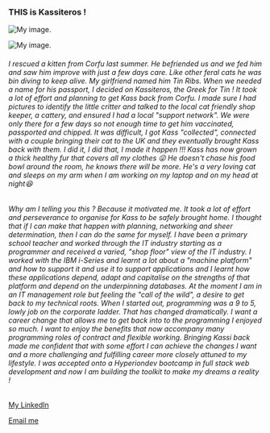 <h3>THIS is Kassiteros !</h3>

<!--
**Kassiteros/Kassiteros** is a ✨ _special_ ✨ repository because its `README.md` (this file) appears on your GitHub profile.

Here are some ideas to get you started:

- 🔭 I’m currently working on ...
- 🌱 I’m currently learning ...
- 👯 I’m looking to collaborate on ...
- 🤔 I’m looking for help with ...
- 💬 Ask me about ...
- 📫 How to reach me: ...
- 😄 Pronouns: ...
- ⚡ Fun fact: ...
-->


<!--

Dropbox images:

https://www.dropbox.com/s/tg0cfa565aue4ak/zoo.jpg?dl=0
Just delete dl=0 at the end of the link and replace it with raw=1 
Now your link that you gonna use should look like this:
https://www.dropbox.com/s/tg0cfa565aue4ak/zoo.jpg?raw=1

-->

![My image.](https://www.dropbox.com/scl/fi/xmlvd0rll3gi0umgcra6g/Kassiteros_003.jpg?rlkey=lilt3k1xydizrfkskj1jycwlx&raw=1)

<!-- START COMMENT OUT

<img align="left" src="https://www.dropbox.com/scl/fi/xmlvd0rll3gi0umgcra6g/Kassiteros_003.jpg?rlkey=lilt3k1xydizrfkskj1jycwlx&raw=1)">

<span style="font-family:Papyrus; font-size:8em;">Love !</span>

<span style="font-size:10.5px;">Span style goes here</span>

The background color is `#ffffff` for light mode and `#000000` for dark mode and `#fgfhfg` for anything else.

<p style="font-size: 21px;>Your content here</p>

<style>
div { background-color: powderblue; }
</style>

h3 {
  display: inline-block;
  border: 1px solid black;
  color: powderblue;
}

<h3 style="color:green;font-weight:700;font-size:20px">some HTML</h3>

<span style="color:green;font-weight:700;font-size:20px">
    markdown color font styles
</span>

<style>
red { color: red }
yellow { color: yellow }
</style>

<red> red color markdown text</red>
<yellow> red color markdown text</yellow>

<br>

<div>MY DIV</div>

END COMMENT OUT --> 

![My image.](https://www.dropbox.com/scl/fi/xmlvd0rll3gi0umgcra6g/Kassiteros_003.jpg?rlkey=lilt3k1xydizrfkskj1jycwlx&raw=1)
<h6 style:font-size:21px>I rescued a kitten from Corfu last summer. He befriended us and we fed him and saw him improve with just a few days care. Like other feral cats he was bin diving to keep alive. My girlfriend named him Tin Ribs. When we needed a name for his passport, I decided on Kassiteros, the Greek for Tin ! It took a lot of effort and planning to get Kass back from Corfu. I made sure I had pictures to identify the little critter and talked to the local cat friendly shop keeper, a cattery, and ensured I had a local "support network". We were only there for a few days so not enough time to get him vaccinated, passported and chipped. It was difficult, I got Kass "collected", connected with a couple bringing their cat to the UK and they eventually brought Kass back with them. I did it, I did that, I made it happen !!! Kass has now grown a thick healthy fur that covers all my clothes 😜 He doesn't chase his food bowl around the room, he knows there will be more. He's a very loving cat and sleeps on my arm when I am working on my laptop and on my head at night😆</h6>

<h6>Why am I telling you this ? Because it motivated me. It took a lot of effort and perseverance to organise for Kass to be safely brought home. I thought that if I can make that happen with planning, networking and sheer determination, then I can do the same for myself. I have been a primary school teacher and worked through the IT industry starting as a programmer and received a varied, "shop floor" view of the IT industry. I worked with the IBM i-Series and learnt a lot about a "machine platform" and how to support it and use it to support applications and I learnt how these applications depend, adapt and capitalise on the strengths of that platform and depend on the underpinning databases. At the moment I am in an IT management role but feeling the "call of the wild", a desire to get back to my technical roots. When I started out, programming was a 9 to 5, lowly job on the corporate ladder. That has changed dramatically. I want a career change that allows me to get back into to the programming I enjoyed so much. I want to enjoy the benefits that now accompany many programming roles of contract and flexible working. Bringing Kassi back made me confident that with some effort I can achieve the changes I want and a more challenging and fulfilling career more closely attuned to my lifestyle. I was accepted onto a Hyperiondev bootcamp in full stack web development and now I am building the toolkit to make my dreams a reality !</h6>

[My LinkedIn](https://www.linkedin.com/in/alex-haidar-772572/)

[Email me](mailto:alex.haidat@icloud.com)
